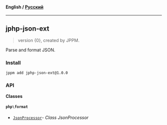 #### **English** / [Русский](README.ru.md)

---

## jphp-json-ext
> version {0}, created by JPPM.

Parse and format JSON.

### Install
```
jppm add jphp-json-ext@1.0.0
```

### API
**Classes**

#### `php\format`

- [`JsonProcessor`](https://github.com/jphp-compiler/jphp/blob/master/exts/jphp-json-ext/api-docs/classes/php/format/JsonProcessor.md)- _Class JsonProcessor_
